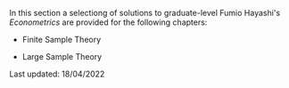 In this section a selectiong of solutions to graduate-level Fumio Hayashi's *Econometrics* are provided for the following chapters:

- Finite Sample Theory

- Large Sample Theory


Last updated: 18/04/2022
